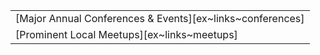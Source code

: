 ||
|---|
| [Major Annual Conferences & Events][ex~links~conferences] |
| [Prominent Local Meetups][ex~links~meetups] |
